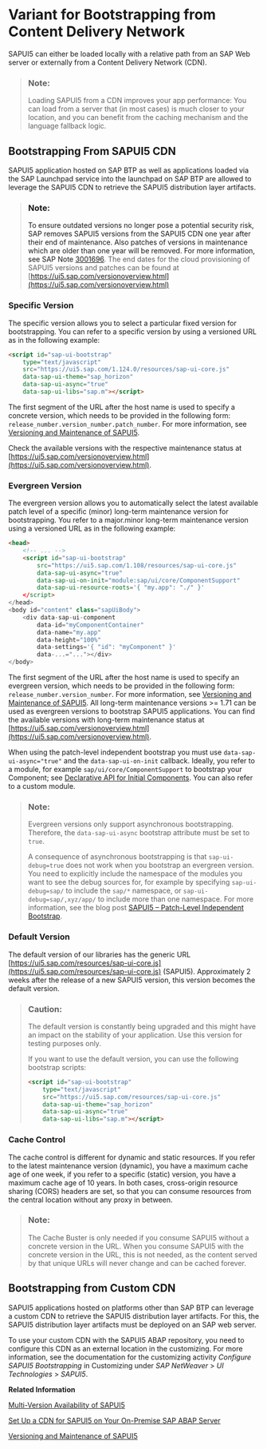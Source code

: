 <!-- loio2d3eb2f322ea4a82983c1c62a33ec4ae -->

# Variant for Bootstrapping from Content Delivery Network

SAPUI5 can either be loaded locally with a relative path from an SAP Web server or externally from a Content Delivery Network \(CDN\). 

> ### Note:  
> Loading SAPUI5 from a CDN improves your app performance: You can load from a server that \(in most cases\) is much closer to your location, and you can benefit from the caching mechanism and the language fallback logic.



<a name="loio2d3eb2f322ea4a82983c1c62a33ec4ae__section_CDN"/>

## Bootstrapping From SAPUI5 CDN

SAPUI5 application hosted on SAP BTP as well as applications loaded via the SAP Launchpad service into the launchpad on SAP BTP are allowed to leverage the SAPUI5 CDN to retrieve the SAPUI5 distribution layer artifacts.

> ### Note:  
> To ensure outdated versions no longer pose a potential security risk, SAP removes SAPUI5 versions from the SAPUI5 CDN one year after their end of maintenance. Also patches of versions in maintenance which are older than one year will be removed. For more information, see SAP Note [3001696](https://me.sap.com/notes/3001696). The end dates for the cloud provisioning of SAPUI5 versions and patches can be found at [https://ui5.sap.com/versionoverview.html](https://ui5.sap.com/versionoverview.html)



### Specific Version

The specific version allows you to select a particular fixed version for bootstrapping. You can refer to a specific version by using a versioned URL as in the following example:

```html
<script id="sap-ui-bootstrap"
    type="text/javascript"
    src="https://ui5.sap.com/1.124.0/resources/sap-ui-core.js"
    data-sap-ui-theme="sap_horizon"
    data-sap-ui-async="true"
    data-sap-ui-libs="sap.m"></script>


```

The first segment of the URL after the host name is used to specify a concrete version, which needs to be provided in the following form: `release_number.version_number.patch_number`. For more information, see [Versioning and Maintenance of SAPUI5](../02_Read-Me-First/versioning-and-maintenance-of-sapui5-91f0214.md).

Check the available versions with the respective maintenance status at [https://ui5.sap.com/versionoverview.html](https://ui5.sap.com/versionoverview.html).



### Evergreen Version

The evergreen version allows you to automatically select the latest available patch level of a specific \(minor\) long-term maintenance version for bootstrapping. You refer to a major.minor long-term maintenance version using a versioned URL as in the following example:

```html
<head>
    <!-- ... -->
    <script id="sap-ui-bootstrap"
        src="https://ui5.sap.com/1.108/resources/sap-ui-core.js"
        data-sap-ui-async="true"
        data-sap-ui-on-init="module:sap/ui/core/ComponentSupport"
        data-sap-ui-resource-roots='{ "my.app": "./" }'
    </script>
</head>
<body id="content" class="sapUiBody">
    <div data-sap-ui-component
        data-id="myComponentContainer"
        data-name="my.app"
        data-height="100%"
        data-settings='{ "id": "myComponent" }'
        data-...="..."></div>
</body>
```

The first segment of the URL after the host name is used to specify an evergreen version, which needs to be provided in the following form: `release_number.version_number`. For more information, see [Versioning and Maintenance of SAPUI5](../02_Read-Me-First/versioning-and-maintenance-of-sapui5-91f0214.md). All long-term maintenance versions \>= 1.71 can be used as evergreen versions to bootstrap SAPUI5 applications. You can find the available versions with long-term maintenance status at [https://ui5.sap.com/versionoverview.html](https://ui5.sap.com/versionoverview.html).

When using the patch-level independent bootstrap you must use `data-sap-ui-async="true"` and the `data-sap-ui-on-init` callback. Ideally, you refer to a module, for example `sap/ui/core/ComponentSupport` to bootstrap your Component; see [Declarative API for Initial Components](declarative-api-for-initial-components-82a0fce.md). You can also refer to a custom module.

> ### Note:  
> Evergreen versions only support asynchronous bootstrapping. Therefore, the `data-sap-ui-async` bootstrap attribute must be set to `true`.
> 
> A consequence of asynchronous bootstrapping is that `sap-ui-debug=true` does not work when you bootstrap an evergreen version. You need to explicitly include the namespace of the modules you want to see the debug sources for, for example by specifying `sap-ui-debug=sap/` to include the `sap/*` namespace, or `sap-ui-debug=sap/,xyz/app/` to include more than one namespace. For more information, see the blog post [SAPUI5 – Patch-Level Independent Bootstrap](https://blogs.sap.com/2022/04/14/sapui5-patch-level-independent-bootstrap/).



### Default Version

The default version of our libraries has the generic URL [https://ui5.sap.com/resources/sap-ui-core.js](https://ui5.sap.com/resources/sap-ui-core.js) \(SAPUI5\). Approximately 2 weeks after the release of a new SAPUI5 version, this version becomes the default version.

> ### Caution:  
> The default version is constantly being upgraded and this might have an impact on the stability of your application. Use this version for testing purposes only.
> 
> If you want to use the default version, you can use the following bootstrap scripts:
> 
> ```html
> <script id="sap-ui-bootstrap"
>     type="text/javascript"
>     src="https://ui5.sap.com/resources/sap-ui-core.js"
>     data-sap-ui-theme="sap_horizon"
>     data-sap-ui-async="true"
>     data-sap-ui-libs="sap.m"></script>
> 
> ```



### Cache Control

The cache control is different for dynamic and static resources. If you refer to the latest maintenance version \(dynamic\), you have a maximum cache age of one week, if you refer to a specific \(static\) version, you have a maximum cache age of 10 years. In both cases, cross-origin resource sharing \(CORS\) headers are set, so that you can consume resources from the central location without any proxy in between.

> ### Note:  
> The Cache Buster is only needed if you consume SAPUI5 without a concrete version in the URL. When you consume SAPUI5 with the concrete version in the URL, this is not needed, as the content served by that unique URLs will never change and can be cached forever.



## Bootstrapping from Custom CDN

SAPUI5 applications hosted on platforms other than SAP BTP can leverage a custom CDN to retrieve the SAPUI5 distribution layer artifacts. For this, the SAPUI5 distribution layer artifacts must be deployed on an SAP web server.

To use your custom CDN with the SAPUI5 ABAP repository, you need to configure this CDN as an external location in the customizing. For more information, see the documentation for the customizing activity *Configure SAPUI5 Bootstrapping* in Customizing under *SAP NetWeaver* \> *UI Technologies* \> *SAPUI5*.

**Related Information**  


[Multi-Version Availability of SAPUI5](https://blogs.sap.com/2015/07/30/multi-version-availability-of-sapui5)

[Set Up a CDN for SAPUI5 on Your On-Premise SAP ABAP Server](https://blogs.sap.com/2021/08/17/set-up-a-cdn-for-sapui5-on-your-on-premise-sap-abap-server/)

[Versioning and Maintenance of SAPUI5](../02_Read-Me-First/versioning-and-maintenance-of-sapui5-91f0214.md "Versioning and maintenance strategy for SAPUI5.")

